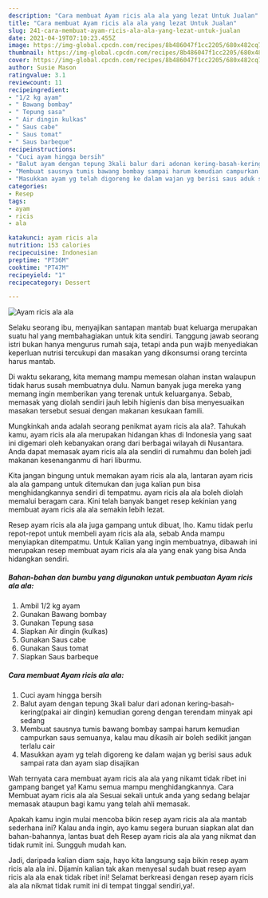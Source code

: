 ```yaml
---
description: "Cara membuat Ayam ricis ala ala yang lezat Untuk Jualan"
title: "Cara membuat Ayam ricis ala ala yang lezat Untuk Jualan"
slug: 241-cara-membuat-ayam-ricis-ala-ala-yang-lezat-untuk-jualan
date: 2021-04-19T07:10:23.455Z
image: https://img-global.cpcdn.com/recipes/8b486047f1cc2205/680x482cq70/ayam-ricis-ala-ala-foto-resep-utama.jpg
thumbnail: https://img-global.cpcdn.com/recipes/8b486047f1cc2205/680x482cq70/ayam-ricis-ala-ala-foto-resep-utama.jpg
cover: https://img-global.cpcdn.com/recipes/8b486047f1cc2205/680x482cq70/ayam-ricis-ala-ala-foto-resep-utama.jpg
author: Susie Mason
ratingvalue: 3.1
reviewcount: 11
recipeingredient:
- "1/2 kg ayam"
- " Bawang bombay"
- " Tepung sasa"
- " Air dingin kulkas"
- " Saus cabe"
- " Saus tomat"
- " Saus barbeque"
recipeinstructions:
- "Cuci ayam hingga bersih"
- "Balut ayam dengan tepung 3kali balur dari adonan kering-basah-kering(pakai air dingin) kemudian goreng dengan terendam minyak api sedang"
- "Membuat sausnya tumis bawang bombay sampai harum kemudian campurkan saus semuanya, kalau mau dikasih air boleh sedikit jangan terlalu cair"
- "Masukkan ayam yg telah digoreng ke dalam wajan yg berisi saus aduk sampai rata dan ayam siap disajikan"
categories:
- Resep
tags:
- ayam
- ricis
- ala

katakunci: ayam ricis ala 
nutrition: 153 calories
recipecuisine: Indonesian
preptime: "PT36M"
cooktime: "PT47M"
recipeyield: "1"
recipecategory: Dessert

---
```



![Ayam ricis ala ala](https://img-global.cpcdn.com/recipes/8b486047f1cc2205/680x482cq70/ayam-ricis-ala-ala-foto-resep-utama.jpg)

Selaku seorang ibu, menyajikan santapan mantab buat keluarga merupakan suatu hal yang membahagiakan untuk kita sendiri. Tanggung jawab seorang istri bukan hanya mengurus rumah saja, tetapi anda pun wajib menyediakan keperluan nutrisi tercukupi dan masakan yang dikonsumsi orang tercinta harus mantab.

Di waktu  sekarang, kita memang mampu memesan olahan instan walaupun tidak harus susah membuatnya dulu. Namun banyak juga mereka yang memang ingin memberikan yang terenak untuk keluarganya. Sebab, memasak yang diolah sendiri jauh lebih higienis dan bisa menyesuaikan masakan tersebut sesuai dengan makanan kesukaan famili. 



Mungkinkah anda adalah seorang penikmat ayam ricis ala ala?. Tahukah kamu, ayam ricis ala ala merupakan hidangan khas di Indonesia yang saat ini digemari oleh kebanyakan orang dari berbagai wilayah di Nusantara. Anda dapat memasak ayam ricis ala ala sendiri di rumahmu dan boleh jadi makanan kesenanganmu di hari liburmu.

Kita jangan bingung untuk memakan ayam ricis ala ala, lantaran ayam ricis ala ala gampang untuk ditemukan dan juga kalian pun bisa menghidangkannya sendiri di tempatmu. ayam ricis ala ala boleh diolah memalui beragam cara. Kini telah banyak banget resep kekinian yang membuat ayam ricis ala ala semakin lebih lezat.

Resep ayam ricis ala ala juga gampang untuk dibuat, lho. Kamu tidak perlu repot-repot untuk membeli ayam ricis ala ala, sebab Anda mampu menyiapkan ditempatmu. Untuk Kalian yang ingin membuatnya, dibawah ini merupakan resep membuat ayam ricis ala ala yang enak yang bisa Anda hidangkan sendiri.

<!--inarticleads1-->

##### Bahan-bahan dan bumbu yang digunakan untuk pembuatan Ayam ricis ala ala:

1. Ambil 1/2 kg ayam
1. Gunakan  Bawang bombay
1. Gunakan  Tepung sasa
1. Siapkan  Air dingin (kulkas)
1. Gunakan  Saus cabe
1. Gunakan  Saus tomat
1. Siapkan  Saus barbeque




<!--inarticleads2-->

##### Cara membuat Ayam ricis ala ala:

1. Cuci ayam hingga bersih
1. Balut ayam dengan tepung 3kali balur dari adonan kering-basah-kering(pakai air dingin) kemudian goreng dengan terendam minyak api sedang
1. Membuat sausnya tumis bawang bombay sampai harum kemudian campurkan saus semuanya, kalau mau dikasih air boleh sedikit jangan terlalu cair
1. Masukkan ayam yg telah digoreng ke dalam wajan yg berisi saus aduk sampai rata dan ayam siap disajikan




Wah ternyata cara membuat ayam ricis ala ala yang nikamt tidak ribet ini gampang banget ya! Kamu semua mampu menghidangkannya. Cara Membuat ayam ricis ala ala Sesuai sekali untuk anda yang sedang belajar memasak ataupun bagi kamu yang telah ahli memasak.

Apakah kamu ingin mulai mencoba bikin resep ayam ricis ala ala mantab sederhana ini? Kalau anda ingin, ayo kamu segera buruan siapkan alat dan bahan-bahannya, lantas buat deh Resep ayam ricis ala ala yang nikmat dan tidak rumit ini. Sungguh mudah kan. 

Jadi, daripada kalian diam saja, hayo kita langsung saja bikin resep ayam ricis ala ala ini. Dijamin kalian tak akan menyesal sudah buat resep ayam ricis ala ala enak tidak ribet ini! Selamat berkreasi dengan resep ayam ricis ala ala nikmat tidak rumit ini di tempat tinggal sendiri,ya!.

